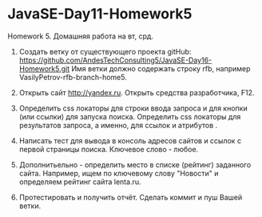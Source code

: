 # JavaSE-Day11-Homework5
Homework 5.
Домашняя работа на вт, срд.

1. Создать ветку от существующего проекта gitHub: https://github.com/AndesTechConsulting5/JavaSE-Day16-Homework5.git
Имя ветки должно содержать строку rfb, например VasilyPetrov-rfb-branch-home5.

2. Открыть сайт http://yandex.ru. 
Открыть средства разработчика, F12.

3. Определить css локаторы для строки ввода запроса и для кнопки (или ссылки) для запуска поиска.
Определить css локаторы для результатов запроса, а именно, для ссылок <a> и атрибутов <href>.

4. Написать тест для вывода в консоль адресов сайтов и ссылок с первой страницы поиска.
Ключевое слово - любое.

5. Дополнитьельно - определить место в списке (рейтинг) заданного сайта.
Например, ищем по ключевому слову "Новости" и определяем рейтинг сайта lenta.ru.

6. Протестировать и получить отчёт.
Сделать коммит и пуш Вашей ветки.
